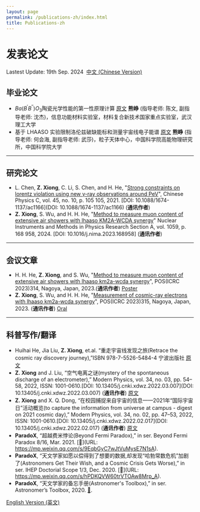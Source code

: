 ```yaml
---
layout: page
permalink: /publications-zh/index.html
title: Publications-zh
---
```

# 发表论文

Lastest Update: 19th Sep. 2024&nbsp;  [中文 (Chinese Version)](https://easel7.github.io/publications-zh/)

## 毕业论文

- $Ba(B^{\prime}B^{\prime\prime})O_{3}$陶瓷光学性能的第一性原理计算 [原文](https://easel7.github.io/blob/main/mypaper/thesis/BEng_Thesis.pdf) **熊峥** (指导老师: 陈文, 副指导老师: 沈杰)，信息功能材料实验室，材料复合新技术国家重点实验室，武汉理工大学
- 基于 LHAASO 实验限制洛伦兹破缺能标和测量宇宙线电子能谱 [原文](https://easel7.github.io/blob/main/mypaper/thesis/Dissertation_PhD.pdf) **熊峥** (指导老师: 何会海, 副指导老师: 武莎)，粒子天体中心，中国科学院高能物理研究所，中国科学院大学

---

## 研究论文

- L. Chen, **Z. Xiong**, C. Li, S. Chen, and H. He, "[Strong constraints on lorentz violation using new γ-ray observations around PeV](https://easel7.github.io/blob/main/mypaper/journal/20210622_CPC.pdf)", Chinese Physics C, vol. 45, no. 10, p. 105 105, 2021. [DOI: 10.1088/1674-1137/ac1166](DOI: 10.1088/1674-1137/ac1166) (**通讯作者**)
- **Z. Xiong**, S. Wu, and H. H. He,  "[Method to measure muon content of extensive air showers with lhaaso KM2A-WCDA synergy](https://easel7.github.io/blob/main/mypaper/journal/20231127_NIMA.pdf)" Nuclear Instruments and Methods in Physics Research Section A, vol. 1059, p. 168 958, 2024. [DOI: 10.1016/j.nima.2023.168958] (**通讯作者**)

---

## 会议文章

- H. H. He, **Z. Xiong**, and S. Wu, "[Method to measure muon content of extensive air showers with lhaaso km2a-wcda synergy](https://easel7.github.io/blob/main/mypaper/conference/ICRC2023_314.pdf)", POS(ICRC 2023)314, Nagoya, Japan, 2023.(**通讯作者**) [Poster](https://easel7.github.io/blob/main/mypaper/slides/Nagoya_Poster.pdf)
- **Z. Xiong**, S. Wu, and H. H. He, "[Measurement of cosmic-ray electrons with lhaaso km2a-wcda synergy](https://easel7.github.io/blob/main/mypaper/conference/ICRC2023_315.pdf)",  POS(ICRC 2023)315, Nagoya, Japan, 2023. (**通讯作者**) [Oral](https://easel7.github.io/blob/main/mypaper/slides/Nagoya_Oral.pdf)

---

## 科普写作/翻译

- Huihai He, Jia Liu, **Z. Xiong**, et.al. “重走宇宙线发现之旅(Retrace the cosmic ray discovery journey),”ISBN 978-7-5526-5484-4 宁波出版社 [原文](https://easel7.github.io/blob/main/mypaper/misc/重走宇宙线发现之旅.pdf)
- **Z. Xiong** and J. Liu, “空气电离之谜(mystery of the spontaneous discharge of an electrometer),” Modern Physics, vol. 34, no. 03, pp. 54–58, 2022, ISSN: 1001-0610.[DOI: 10.13405/j.cnki.xdwz.2022.03.007](DOI: 10.13405/j.cnki.xdwz.2022.03.007) (**通讯作者**) [原文](https://easel7.github.io/blob/main/mypaper/misc/空气电离之谜_熊峥.pdf)
- **Z. Xiong** and X. Q. Dong, “在校园捕捉来自宇宙的信息——2021年“国际宇宙日”活动概览(to capture the information from universe at campus - digest on 2021 cosmic day),” Modern Physics, vol. 34, no. 02, pp. 47–53, 2022, ISSN: 1001-0610.[DOI: 10.13405/j.cnki.xdwz.2022.02.017](DOI: 10.13405/j.cnki.xdwz.2022.02.017) (**通讯作者**) [原文](https://easel7.github.io/blob/main/mypaper/misc/在校园捕捉来自宇宙的信息—...1年“国际宇宙日”活动概览_熊峥.pdf)
- **ParadoX**, “超越费米悖论(Beyond Fermi Paradox),” in ser. Beyond Fermi Paradox 8/16, Mar. 2021. [🔗](URL: https://mp.weixin.qq.com/s/9EqbGyC7wJtVuMysE7N1sA).
- **ParadoX**, “天文学家如愿以偿得到了想要的数据,却发现“哈勃常数危机”加剧了(Astronomers Get Their Wish, and a Cosmic Crisis Gets Worse),” in ser. IHEP Doctorial Scope 1/3, Dec. 2020. [🔗](URL: https://mp.weixin.qq.com/s/hPDKQVW60trVTOAw8Mrp_A).
- **ParadoX**, “天文学家的备忘手册(Astronomer's Toolbox),” in ser. Astronomer’s Toolbox, 2020. [🔗](URL:https://mp.weixin.qq.com/s/l0kYWIsxJZn-FotJNb-BAA).

[English Version (英文)](https://easel7.github.io/publications/)
